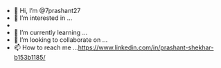 - 👋 Hi, I’m @7prashant27
- 👀 I’m interested in ...
- 
- 🌱 I’m currently learning ...
- 💞️ I’m looking to collaborate on ...
- 📫 How to reach me ...https://www.linkedin.com/in/prashant-shekhar-b153b1185/

<!---
7prashant27/7prashant27 is a ✨ special ✨ repository because its `README.md` (this file) appears on your GitHub profile.
You can click the Preview link to take a look at your changes.
--->
